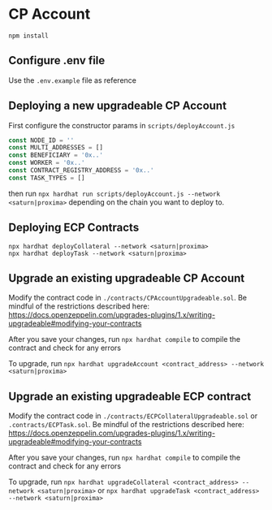 # CP Account

```shell
npm install
```

## Configure .env file

Use the `.env.example` file as reference

## Deploying a new upgradeable CP Account

First configure the constructor params in `scripts/deployAccount.js`

```js
const NODE_ID = ''
const MULTI_ADDRESSES = []
const BENEFICIARY = '0x..'
const WORKER = '0x..'
const CONTRACT_REGISTRY_ADDRESS = '0x..'
const TASK_TYPES = []
```

then run `npx hardhat run scripts/deployAccount.js --network <saturn|proxima>` depending on the chain you want to deploy to.

## Deploying ECP Contracts

```shell
npx hardhat deployCollateral --network <saturn|proxima>
npx hardhat deployTask --network <saturn|proxima>
```

## Upgrade an existing upgradeable CP Account

Modify the contract code in `./contracts/CPAccountUpgradeable.sol`. Be mindful of the restrictions described here: https://docs.openzeppelin.com/upgrades-plugins/1.x/writing-upgradeable#modifying-your-contracts

After you save your changes, run `npx hardhat compile` to compile the contract and check for any errors

To upgrade, run `npx hardhat upgradeAccount <contract_address> --network <saturn|proxima>`

## Upgrade an existing upgradeable ECP contract

Modify the contract code in `./contracts/ECPCollateralUpgradeable.sol` or `.contracts/ECPTask.sol`. Be mindful of the restrictions described here: https://docs.openzeppelin.com/upgrades-plugins/1.x/writing-upgradeable#modifying-your-contracts

After you save your changes, run `npx hardhat compile` to compile the contract and check for any errors

To upgrade, run `npx hardhat upgradeCollateral <contract_address> --network <saturn|proxima>` or `npx hardhat upgradeTask <contract_address> --network <saturn|proxima>`
